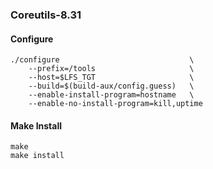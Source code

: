### Coreutils-8.31

#### Configure
```
./configure                             \
    --prefix=/tools                     \
    --host=$LFS_TGT                     \
    --build=$(build-aux/config.guess)   \
    --enable-install-program=hostname   \
    --enable-no-install-program=kill,uptime
```

#### Make Install
```
make
make install
```

